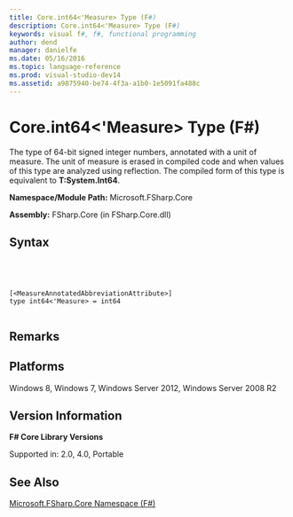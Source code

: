 ```yaml
---
title: Core.int64<'Measure> Type (F#)
description: Core.int64<'Measure> Type (F#)
keywords: visual f#, f#, functional programming
author: dend
manager: danielfe
ms.date: 05/16/2016
ms.topic: language-reference
ms.prod: visual-studio-dev14
ms.assetid: a9875940-be74-4f3a-a1b0-1e5091fa488c 
---
```


# Core.int64<'Measure> Type (F#)

The type of 64-bit signed integer numbers, annotated with a unit of measure. The unit of measure is erased in compiled code and when values of this type are analyzed using reflection. The compiled form of this type is equivalent to **T:System.Int64**.

**Namespace/Module Path:** Microsoft.FSharp.Core

**Assembly:** FSharp.Core (in FSharp.Core.dll)


## Syntax



```




[<MeasureAnnotatedAbbreviationAttribute>]
type int64<'Measure> = int64


```





## Remarks

## Platforms
Windows 8, Windows 7, Windows Server 2012, Windows Server 2008 R2


## Version Information
**F# Core Library Versions**

Supported in: 2.0, 4.0, Portable




## See Also
[Microsoft.FSharp.Core Namespace &#40;F&#35;&#41;](Microsoft.FSharp.Core-Namespace-%5BFSharp%5D.md)

